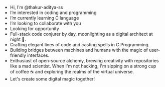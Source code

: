 -  Hi, I’m @thakur-aditya-ss
-  I’m interested in coding and programming
-  I’m currently learning C language
-  I’m looking to collaborate with you
-  Looking for opportunity
-  Full-stack code conjurer by day, moonlighting as a digital architect at night 🌙.
-  Crafting elegant lines of code and casting spells in C Programming.
-  Building bridges between machines and humans with the magic of user-friendly interfaces.
-  Enthusiast of open-source alchemy, brewing creativity with repositories like a mad scientist. When I'm not hacking, I'm sipping on a strong cup of coffee ☕ and exploring the realms of the virtual universe.
-  Let's create some digital magic together! 
